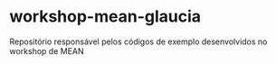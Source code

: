 # workshop-mean-glaucia
Repositório responsável pelos códigos de exemplo desenvolvidos no workshop de MEAN
